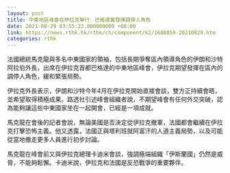 ```yaml
---
layout: post
title: 中東地區峰會在伊拉克舉行　巴格達冀發揮調停人角色
date: 2021-08-29 03:55:22.000000000 +08:00
link: https://news.rthk.hk/rthk/ch/component/k2/1608059-20210829.htm
categories: rthk
---
```


法國總統馬克龍與多名中東國家的領袖，包括長期爭奪區內領導角色的伊朗和沙特阿拉伯外長，出席在伊拉克首都巴格達的中東地區峰會，伊拉克期望發揮在區內的調停人角色，緩和緊張局勢。

伊拉克外長表示，伊朗和沙特今年4月在伊拉克開始直接會談，雙方正持續會晤，並希望取得積極成果。路透社引述峰會組織者說，不期望峰會有任何外交突破，認為能夠讓這些中東國家坐在一起開會，已經是一項成就。

馬克龍在會後的記者會說，無論美國是否決定從伊拉克撤軍，法國都會繼續在伊拉克打擊恐怖主義。他又透露，法國正與塔利班就阿富汗的人道主義局勢，以及可能從當地撤走更多人員進行初步討論。

馬克龍在峰會前又與伊拉克總理卡迪米會談，強調極端組織「伊斯蘭國」仍然是威脅，不能夠鬆懈。卡迪米說，伊拉克和法國是反恐戰爭的重要夥伴。
